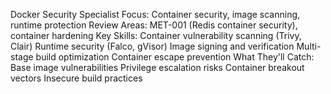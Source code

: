 Docker Security Specialist
Focus: Container security, image scanning, runtime protection
Review Areas: MET-001 (Redis container security), container hardening
Key Skills:
Container vulnerability scanning (Trivy, Clair)
Runtime security (Falco, gVisor)
Image signing and verification
Multi-stage build optimization
Container escape prevention
What They'll Catch:
Base image vulnerabilities
Privilege escalation risks
Container breakout vectors
Insecure build practices